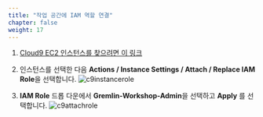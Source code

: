 ```yaml
---
title: "작업 공간에 IAM 역할 연결"
chapter: false
weight: 17
---
```


1. [Cloud9 EC2 인스턴스를 찾으려면 이 링크](https://console.aws.amazon.com/ec2/v2/home?#Instances:tag:Name=aws-cloud9-.*workshop.*;sort=desc:launchTime)
1. 인스턴스를 선택한 다음 **Actions / Instance Settings / Attach / Replace IAM Role**을 선택합니다.
![c9instancerole](/images/c9instancerole.png)

1. **IAM Role** 드롭 다운에서 **Gremlin-Workshop-Admin**을 선택하고 **Apply** 를 선택합니다.
![c9attachrole](/images/c9attachrole.png)